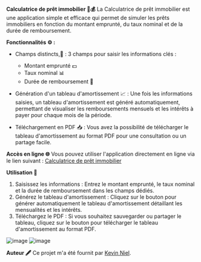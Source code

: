 **Calculatrice de prêt immobilier 🏡💰**
La Calculatrice de prêt immobilier est une application simple et efficace qui permet de simuler les prêts immobiliers en fonction du montant emprunté, du taux nominal et de la durée de remboursement.

**Fonctionnalités ⚙️ :**
- Champs distincts,📝 : 3 champs pour saisir les informations clés :

    - Montant emprunté 💵
    - Taux nominal 📊
    - Durée de remboursement 📅

- Génération d'un tableau d'amortissement 📈 : Une fois les informations saisies, un tableau d'amortissement est généré automatiquement, permettant de visualiser les remboursements mensuels et les intérêts à payer pour chaque mois de la période.

- Téléchargement en PDF 📥 : Vous avez la possibilité de télécharger le tableau d'amortissement au format PDF pour une consultation ou un partage facile.

**Accès en ligne 🌐**
Vous pouvez utiliser l'application directement en ligne via le lien suivant : [Calculatrice de prêt immobilier](https://erwanus.github.io/calculatrice/)

**Utilisation 🚀**
1. Saisissez les informations : Entrez le montant emprunté, le taux nominal et la durée de remboursement dans les champs dédiés.
2. Générez le tableau d'amortissement : Cliquez sur le bouton pour générer automatiquement le tableau d'amortissement détaillant les mensualités et les intérêts.
3. Téléchargez le PDF : Si vous souhaitez sauvegarder ou partager le tableau, cliquez sur le bouton pour télécharger le tableau d'amortissement au format PDF.

![image](https://github.com/user-attachments/assets/9220bf6e-d659-4ae4-8f55-65187c0dad9f)
![image](https://github.com/user-attachments/assets/a0c3117b-4500-43be-989f-0643846ac71e)

**Auteur 🖋️**
Ce projet m'a été fournit par [Kevin Niel](https://github.com/kevinniel/).
